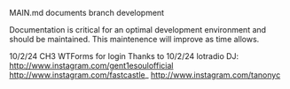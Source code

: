 MAIN.md documents branch development

Documentation is critical for an optimal development environment and should be maintained.
This maintenence will improve as time allows. 

10/2/24 CH3 WTForms for login
Thanks to 10/2/24 lotradio DJ:
http://www.instagram.com/gent1esoulofficial
http://www.instagram.com/fastcastle_
http://www.instagram.com/tanonyc



